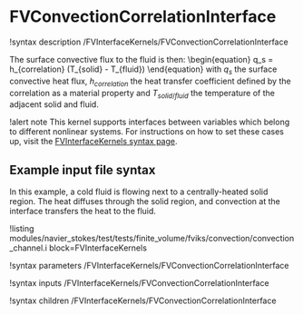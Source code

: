 # FVConvectionCorrelationInterface

!syntax description /FVInterfaceKernels/FVConvectionCorrelationInterface

The surface convective flux to the fluid is then:
\begin{equation}
q_s = h_{correlation} (T_{solid} - T_{fluid})
\end{equation}
with $q_s$ the surface convective heat flux, $h_{correlation}$ the heat transfer coefficient
defined by the correlation as a material property and $T_{solid/fluid}$ the temperature of the
adjacent solid and fluid.

!alert note
This kernel supports interfaces between variables which belong to different nonlinear systems.
For instructions on how to set these cases up, visit the [FVInterfaceKernels syntax page](syntax/FVInterfaceKernels/index.md).

## Example input file syntax

In this example, a cold fluid is flowing next to a centrally-heated solid region. The heat diffuses
through the solid region, and convection at the interface transfers the heat to the fluid.

!listing modules/navier_stokes/test/tests/finite_volume/fviks/convection/convection_channel.i block=FVInterfaceKernels

!syntax parameters /FVInterfaceKernels/FVConvectionCorrelationInterface

!syntax inputs /FVInterfaceKernels/FVConvectionCorrelationInterface

!syntax children /FVInterfaceKernels/FVConvectionCorrelationInterface
